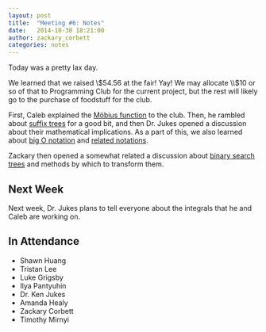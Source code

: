 ```yaml
---
layout: post
title:  "Meeting #6: Notes"
date:   2014-10-30 18:21:00
author: zackary_corbett
categories: notes
---
```


Today was a pretty lax day.

We learned that we raised \\$54.56 at the fair! Yay! We may allocate \\$10 or so of that to Programming Club for the current project, but  the rest will likely go to the purchase of foodstuff for the club.

First, Caleb explained the [Möbius function][Möbius] to the club. Then, he rambled about [suffix trees][suffixTrees] for a good bit, and then Dr. Jukes opened a discussion about their mathematical implications. As a part of this, we also learned about [big O notation][bigO] and [related notations][relatedToBigO].

Zackary then opened a somewhat related a discussion about [binary search trees][binaryTrees] and methods by which to transform them.

[Möbius]: https://en.wikipedia.org/wiki/M%C3%B6bius_function
[suffixTrees]: https://en.wikipedia.org/wiki/Suffix_tree "suffix trees"
[bigO]: https://en.wikipedia.org/wiki/Big_O_notation "big O notation"
[relatedToBigO]: https://en.wikipedia.org/wiki/Big_O_notation#Related_asymptotic_notations "notations related to big O"
[binaryTrees]: https://en.wikipedia.org/wiki/Binary_search_tree "binary search trees"

## Next Week

Next week, Dr. Jukes plans to tell everyone about the integrals that he and Caleb are working on.

## In Attendance

* Shawn Huang
* Tristan Lee
* Luke Grigsby
* Ilya Pantyuhin
* Dr. Ken Jukes
* Amanda Healy
* Zackary Corbett
* Timothy Mirnyi